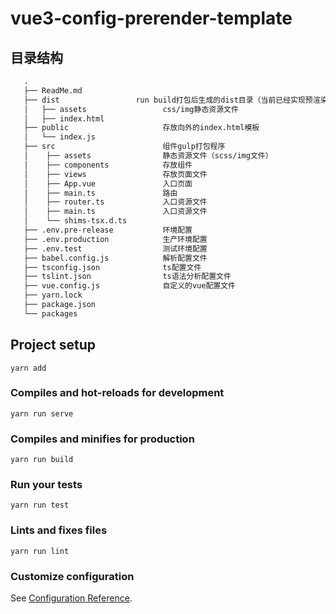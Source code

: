 # vue3-config-prerender-template
## 目录结构
```html
   .
   ├── ReadMe.md                 
   ├── dist                 run build打包后生成的dist目录（当前已经实现预渲染）
   │   ├── assets                 css/img静态资源文件
   │   ├── index.html
   ├── public                     存放向外的index.html模板
   │   └── index.js
   ├── src                        组件gulp打包程序
   │    ├── assets                静态资源文件（scss/img文件）
   │    ├── components            存放组件
   │    ├── views                 存放页面文件
   │    ├── App.vue               入口页面
   │    ├── main.ts               路由
   │    ├── router.ts             入口资源文件
   │    ├── main.ts               入口资源文件
   │    └── shims-tsx.d.ts						
   ├── .env.pre-release           环境配置
   ├── .env.production            生产环境配置
   ├── .env.test                  测试环境配置
   ├── babel.config.js            解析配置文件
   ├── tsconfig.json              ts配置文件
   ├── tslint.json                ts语法分析配置文件
   ├── vue.config.js              自定义的vue配置文件
   ├── yarn.lock
   ├── package.json
   └── packages                 

   ```

## Project setup
```
yarn add 
```

### Compiles and hot-reloads for development
```
yarn run serve
```

### Compiles and minifies for production
```
yarn run build
```

### Run your tests
```
yarn run test
```

### Lints and fixes files
```
yarn run lint
```

### Customize configuration
See [Configuration Reference](https://cli.vuejs.org/config/).
